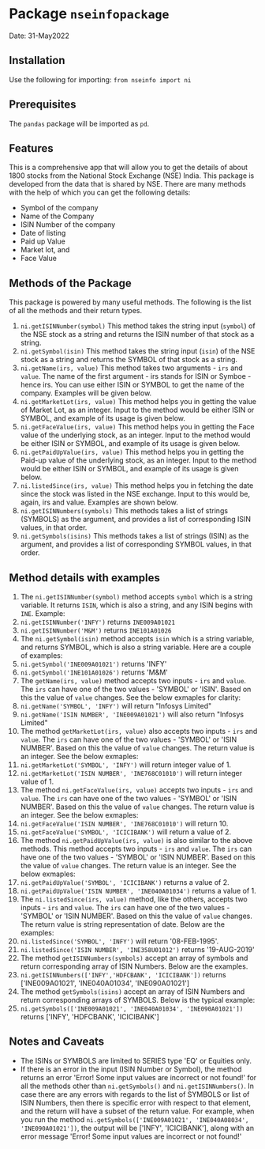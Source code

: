 # Package ```nseinfopackage```
Date: 31-May2022
## Installation

Use the following for importing: ```from nseinfo import ni```

## Prerequisites
The ```pandas```  package will be imported as ```pd```.

## Features
This is a comprehensive app that will allow you to get the details of about 1800 stocks from the National Stock Exchange (NSE) India. This package is developed from the data that is shared by NSE. There are many methods with the help of which you can get the following details:

* Symbol of the company
* Name of the Company
* ISIN Number of the company
* Date of listing
* Paid up Value
* Market lot, and
* Face Value

## Methods of the Package
This package is powered by many useful methods. The following is the list of all the methods and their return types.

1. ```ni.getISINNumber(symbol)``` This method takes the string input (```symbol```) of the NSE stock as a string and returns the ISIN number of that stock as a string.
2. ```ni.getSymbol(isin)``` This method takes the string input (```isin```) of the NSE stock as a string and returns the SYMBOL of that stock as a string.
3. ```ni.getName(irs, value)``` This method takes two arguments - ```irs``` and ```value```. The name of the first argument - irs stands for ISIN or Symboe - hence irs. You can use either ISIN or SYMBOL to get the name of the company. Examples will be given below.
4. ```ni.getMarketLot(irs, value)``` This method helps you in getting the value of Market Lot, as an integer. Input to the method would be either ISIN or SYMBOL, and example of its usage is given below.
5. ```ni.getFaceValue(irs, value)``` This method helps you in getting the Face value of the underlying stock, as an integer. Input to the method would be either ISIN or SYMBOL, and example of its usage is given below.
6. ```ni.getPaidUpValue(irs, value)``` This method helps you in getting the Paid-up value of the underlying stock, as an integer. Input to the method would be either ISIN or SYMBOL, and example of its usage is given below.
7. ```ni.listedSince(irs, value)``` This method helps you in fetching the date since the stock was listed in the NSE exchange. Input to this would be, again, irs and value. Examples are shown below.
8. ```ni.getISINNumbers(symbols)``` This methods takes a list of strings (SYMBOLS) as the argument, and provides a list of corresponding ISIN values, in that order.
9. ```ni.getSymbols(isins)``` This methods takes a list of strings (ISIN) as the argument, and provides a list of corresponding SYMBOL values, in that order.

## Method details with examples
1. The ```ni.getISINNumber(symbol)``` method accepts ```symbol``` which is a string variable. It returns ```ISIN```, which is also a string, and any ISIN begins with ```INE```. Example:
  1. ```ni.getISINNumber('INFY')``` returns ```INE009A01021```
  1. ```ni.getISINNumber('M&M')``` returns ```INE101A01026```
1. The ```ni.getSymbol(isin)``` method accepts ```isin``` which is a string variable, and returns SYMBOL, which is also a string variable. Here are a couple of examples:
  1. ```ni.getSymbol('INE009A01021')``` returns 'INFY'
  1. ```ni.getSymbol('INE101A01026')``` returns 'M&M'
1. The ```getName(irs, value)``` method accepts two inputs - ```irs``` and ```value```. The ```irs``` can have one of the two values - 'SYMBOL' or 'ISIN'. Based on this the value of ```value``` changes. See the below exmaples for clarity:
  1. ```ni.getName('SYMBOL', 'INFY')``` will return "Infosys Limited"
  1. ```ni.getName('ISIN NUMBER', 'INE009A01021')``` will also return "Infosys Limited"
1. The method ```getMarketLot(irs, value)``` also accepts two inputs - ```irs``` and ```value```. The ```irs``` can have one of the two values - 'SYMBOL' or 'ISIN NUMBER'. Based on this the value of ```value``` changes. The return value is an integer. See the below exmaples:
  1. ```ni.getMarketLot('SYMBOL', 'INFY')``` will return integer value of 1.
  1. ```ni.getMarketLot('ISIN NUMBER', 'INE768C01010')``` will return integer value of 1.
1. The method ```ni.getFaceValue(irs, value)``` accepts two inputs - ```irs``` and ```value```. The ```irs``` can have one of the two values - 'SYMBOL' or 'ISIN NUMBER'. Based on this the value of ```value``` changes. The return value is an integer. See the below exmaples:
  1. ```ni.getFaceValue('ISIN NUMBER', 'INE768C01010')``` will return 10.
  1. ```ni.getFaceValue('SYMBOL', 'ICICIBANK')``` will return a value of 2.
1. The method ```ni.getPaidUpValue(irs, value)``` is also similar to the above methods. This method accepts two inputs - ```irs``` and ```value```. The ```irs``` can have one of the two values - 'SYMBOL' or 'ISIN NUMBER'. Based on this the value of ```value``` changes. The return value is an integer. See the below exmaples:
  1. ```ni.getPaidUpValue('SYMBOL', 'ICICIBANK')``` returns a value of 2.
  1. ```ni.getPaidUpValue('ISIN NUMBER', 'INE040A01034')``` returns a value of 1.
1. The ```ni.listedSince(irs, value)``` method, like the others, accepts two inputs - ```irs``` and ```value```. The ```irs``` can have one of the two values - 'SYMBOL' or 'ISIN NUMBER'. Based on this the value of ```value``` changes. The return value is string representation of date. Below are the examples:
  1. ```ni.listedSince('SYMBOL', 'INFY')``` will return '08-FEB-1995'.
  1. ```ni.listedSince('ISIN NUMBER', 'INE358U01012')``` returns '19-AUG-2019'
1. The method ```getISINNumbers(symbols)``` accept an array of symbols and return corresponding array of ISIN Numbers. Below are the examples.
  1. ```ni.getISINNumbers(['INFY','HDFCBANK', 'ICICIBANK'])``` returns ['INE009A01021', 'INE040A01034', 'INE090A01021']
1. The method ```getSymbols(isins)``` accept an array of ISIN Numbers and return corresponding arrays of SYMBOLS. Below is the typical example:
  1. ```ni.getSymbols(['INE009A01021', 'INE040A01034', 'INE090A01021'])``` returns ['INFY', 'HDFCBANK', 'ICICIBANK']
## Notes and Caveats
* The ISINs or SYMBOLS are limited to SERIES type 'EQ' or Equities only. 
* If there is an error in the input (ISIN Number or Symbol), the method returns an error 'Error! Some input values are incorrect or not found!' for all the methods other than ```ni.getSymbols()``` and ```ni.getISINNumbers()```. In case there are any errors with regards to the list of SYMBOLS or list of ISIN Numbers, then there is specific error with respect to that element, and the return will have a subset of the return value. For example, when you run the method ```ni.getSymbols(['INE009A01021', 'INE040A08034', 'INE090A01021'])```, the output will be ['INFY', 'ICICIBANK'], along with an error message 'Error! Some input values are incorrect or not found!'

